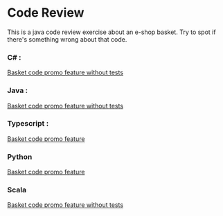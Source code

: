 # Code Review

This is a java code review exercise about an e-shop basket.
Try to spot if there's something wrong about that code.


### C# :

[Basket code promo feature without tests](https://github.com/shodo-nantes/code-review-interview/pull/1/files)


### Java :

[Basket code promo feature without tests](https://github.com/shodo-nantes/code-review-interview/pull/2/files)


### Typescript :

[Basket code promo feature](https://github.com/shodo-nantes/code-review-interview/pull/3/files)

### Python

[Basket code promo feature](https://github.com/shodo-nantes/code-review-interview/pull/4/files)

### Scala

[Basket code promo feature without tests](https://github.com/shodo-nantes/code-review-interview/pull/5/files)
